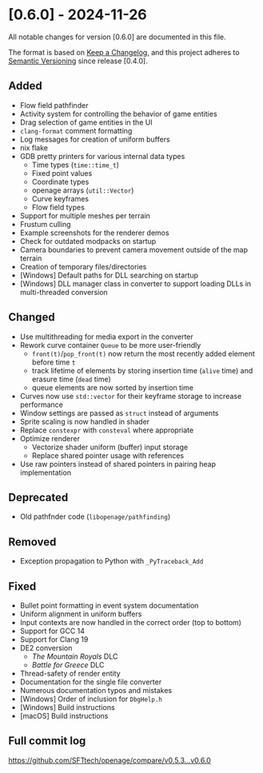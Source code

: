 # [0.6.0] - 2024-11-26
All notable changes for version [0.6.0] are documented in this file.

The format is based on [Keep a Changelog](https://keepachangelog.com/en/1.0.0/),
and this project adheres to [Semantic Versioning](https://semver.org/spec/v2.0.0.html) since release [0.4.0].

## Added

- Flow field pathfinder
- Activity system for controlling the behavior of game entities
- Drag selection of game entities in the UI
- `clang-format` comment formatting
- Log messages for creation of uniform buffers
- nix flake
- GDB pretty printers for various internal data types
  - Time types (`time::time_t`)
  - Fixed point values
  - Coordinate types
  - openage arrays (`util::Vector`)
  - Curve keyframes
  - Flow field types
- Support for multiple meshes per terrain
- Frustum culling
- Example screenshots for the renderer demos
- Check for outdated modpacks on startup
- Camera boundaries to prevent camera movement outside of the map terrain
- Creation of temporary files/directories
- [Windows] Default paths for DLL searching on startup
- [Windows] DLL manager class in converter to support loading DLLs in multi-threaded conversion

## Changed

- Use multithreading for media export in the converter
- Rework curve container `Queue` to be more user-friendly
  - `front(t)`/`pop_front(t)` now return the most recently added element before time `t`
  - track lifetime of elements by storing insertion time (`alive` time) and erasure time (`dead` time)
  - queue elements are now sorted by insertion time
- Curves now use `std::vector` for their keyframe storage to increase performance
- Window settings are passed as `struct` instead of arguments
- Sprite scaling is now handled in shader
- Replace `constexpr` with `consteval` where appropriate
- Optimize renderer
  - Vectorize shader uniform (buffer) input storage
  - Replace shared pointer usage with references
- Use raw pointers instead of shared pointers in pairing heap implementation


## Deprecated

- Old pathfnder code (`libopenage/pathfinding`)

## Removed

- Exception propagation to Python with `_PyTraceback_Add`

## Fixed

- Bullet point formatting in event system documentation
- Uniform alignment in uniform buffers
- Input contexts are now handled in the correct order (top to bottom)
- Support for GCC 14
- Support for Clang 19
- DE2 conversion
  - *The Mountain Royals* DLC
  - *Battle for Greece* DLC
- Thread-safety of render entity
- Documentation for the single file converter
- Numerous documentation typos and mistakes
- [Windows] Order of inclusion for `DbgHelp.h`
- [Windows] Build instructions
- [macOS] Build instructions


## Full commit log

https://github.com/SFTtech/openage/compare/v0.5.3...v0.6.0
